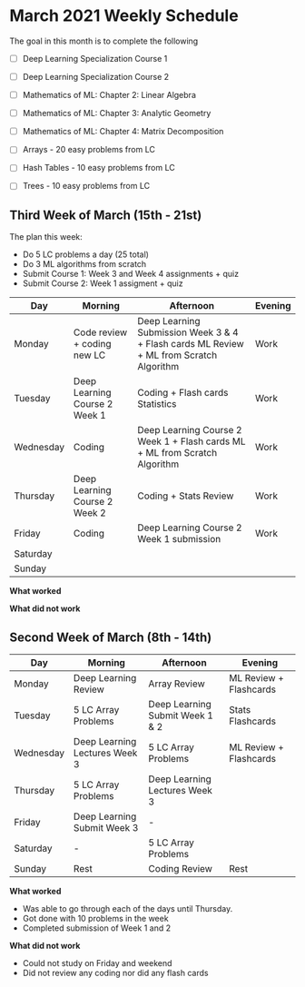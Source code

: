 # March 2021 Weekly Schedule

The goal in this month is to complete the following

-   [ ] Deep Learning Specialization Course 1
-   [ ] Deep Learning Specialization Course 2
-   [ ] Mathematics of ML: Chapter 2: Linear Algebra
-   [ ] Mathematics of ML: Chapter 3: Analytic Geometry
-   [ ] Mathematics of ML: Chapter 4: Matrix Decomposition
-   [ ] Arrays - 20 easy problems from LC
-   [ ] Hash Tables - 10 easy problems from LC
-   [ ] Trees - 10 easy problems from LC



## Third Week of March (15th - 21st)

The plan this week: 

*   Do 5 LC problems a day (25 total)
*   Do 3 ML algorithms from scratch
*   Submit Course 1: Week 3 and Week 4 assignments + quiz
*   Submit Course 2: Week 1 assigment + quiz



| Day       | Morning                       | Afternoon                                                    | Evening |
| --------- | ----------------------------- | ------------------------------------------------------------ | ------- |
| Monday    | Code review + coding new LC   | Deep Learning Submission Week 3 & 4 + Flash cards ML Review + ML from Scratch Algorithm | Work    |
| Tuesday   | Deep Learning Course 2 Week 1 | Coding + Flash cards Statistics                              | Work    |
| Wednesday | Coding                        | Deep Learning Course 2 Week 1 + Flash cards ML + ML from Scratch Algorithm | Work    |
| Thursday  | Deep Learning Course 2 Week 2 | Coding + Stats Review                                        | Work    |
| Friday    | Coding                        | Deep Learning Course 2 Week 1 submission                     | Work    |
| Saturday  |                               |                                                              |         |
| Sunday    |                               |                                                              |         |

**What worked**



**What did not work**

## Second Week of March (8th - 14th)

| Day       | Morning                       | Afternoon                       | Evening                |
| --------- | ----------------------------- | ------------------------------- | ---------------------- |
| Monday    | Deep Learning Review          | Array Review                    | ML Review + Flashcards |
| Tuesday   | 5 LC Array Problems           | Deep Learning Submit Week 1 & 2 | Stats Flashcards       |
| Wednesday | Deep Learning Lectures Week 3 | 5 LC Array Problems             | ML Review + Flashcards |
| Thursday  | 5 LC Array Problems           | Deep Learning Lectures Week 3   |                        |
| Friday    | Deep Learning Submit Week 3   | -                               |                        |
| Saturday  | -                             | 5 LC Array Problems             |                        |
| Sunday    | Rest                          | Coding Review                   | Rest                   |

**What worked**

*   Was able to go through each of the days until Thursday. 
*   Got done with 10 problems in the week
*   Completed submission of Week 1 and 2

**What did not work**

*   Could not study on Friday and weekend
*   Did not review any coding nor did any flash cards